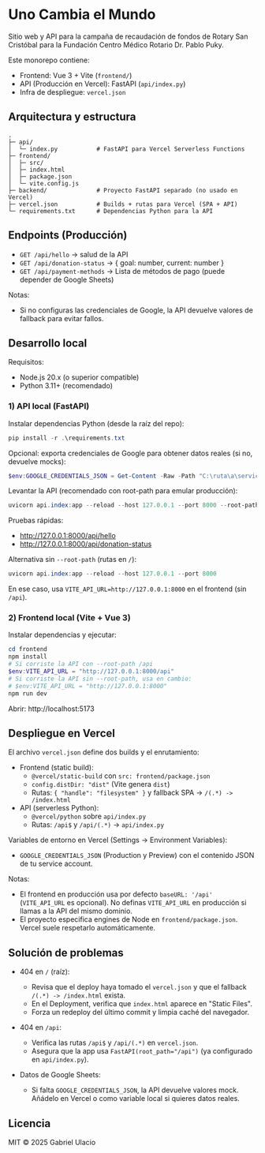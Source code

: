 # Uno Cambia el Mundo

Sitio web y API para la campaña de recaudación de fondos de Rotary San Cristóbal para la Fundación Centro Médico Rotario Dr. Pablo Puky.

Este monorepo contiene:

- Frontend: Vue 3 + Vite (`frontend/`)
- API (Producción en Vercel): FastAPI (`api/index.py`)
- Infra de despliegue: `vercel.json`

## Arquitectura y estructura

```
.
├─ api/
│  └─ index.py           # FastAPI para Vercel Serverless Functions
├─ frontend/
│  ├─ src/
│  ├─ index.html
│  ├─ package.json
│  └─ vite.config.js
├─ backend/              # Proyecto FastAPI separado (no usado en Vercel)
├─ vercel.json           # Builds + rutas para Vercel (SPA + API)
└─ requirements.txt      # Dependencias Python para la API
```

## Endpoints (Producción)

- `GET /api/hello` → salud de la API
- `GET /api/donation-status` → { goal: number, current: number }
- `GET /api/payment-methods` → Lista de métodos de pago (puede depender de Google Sheets)

Notas:
- Si no configuras las credenciales de Google, la API devuelve valores de fallback para evitar fallos.

## Desarrollo local

Requisitos:
- Node.js 20.x (o superior compatible)
- Python 3.11+ (recomendado)

### 1) API local (FastAPI)

Instalar dependencias Python (desde la raíz del repo):

```powershell
pip install -r .\requirements.txt
```

Opcional: exporta credenciales de Google para obtener datos reales (si no, devuelve mocks):

```powershell
$env:GOOGLE_CREDENTIALS_JSON = Get-Content -Raw -Path "C:\ruta\a\service-account.json"
```

Levantar la API (recomendado con root-path para emular producción):

```powershell
uvicorn api.index:app --reload --host 127.0.0.1 --port 8000 --root-path /api
```

Pruebas rápidas:

- http://127.0.0.1:8000/api/hello
- http://127.0.0.1:8000/api/donation-status

Alternativa sin `--root-path` (rutas en `/`):

```powershell
uvicorn api.index:app --reload --host 127.0.0.1 --port 8000
```

En ese caso, usa `VITE_API_URL=http://127.0.0.1:8000` en el frontend (sin `/api`).

### 2) Frontend local (Vite + Vue 3)

Instalar dependencias y ejecutar:

```powershell
cd frontend
npm install
# Si corriste la API con --root-path /api
$env:VITE_API_URL = "http://127.0.0.1:8000/api"
# Si corriste la API sin --root-path, usa en cambio:
# $env:VITE_API_URL = "http://127.0.0.1:8000"
npm run dev
```

Abrir: http://localhost:5173

## Despliegue en Vercel

El archivo `vercel.json` define dos builds y el enrutamiento:

- Frontend (static build):
	- `@vercel/static-build` con `src: frontend/package.json`
	- `config.distDir: "dist"` (Vite genera `dist`)
	- Rutas: `{ "handle": "filesystem" }` y fallback SPA → `/(.*) -> /index.html`
- API (serverless Python):
	- `@vercel/python` sobre `api/index.py`
	- Rutas: `/api$` y `/api/(.*)` → `api/index.py`

Variables de entorno en Vercel (Settings → Environment Variables):

- `GOOGLE_CREDENTIALS_JSON` (Production y Preview) con el contenido JSON de tu service account.

Notas:
- El frontend en producción usa por defecto `baseURL: '/api'` (`VITE_API_URL` es opcional). No definas `VITE_API_URL` en producción si llamas a la API del mismo dominio.
- El proyecto especifica engines de Node en `frontend/package.json`. Vercel suele respetarlo automáticamente.

## Solución de problemas

- 404 en `/` (raíz):
	- Revisa que el deploy haya tomado el `vercel.json` y que el fallback `/(.*) -> /index.html` exista.
	- En el Deployment, verifica que `index.html` aparece en "Static Files".
	- Forza un redeploy del último commit y limpia caché del navegador.

- 404 en `/api`:
	- Verifica las rutas `/api$` y `/api/(.*)` en `vercel.json`.
	- Asegura que la app usa `FastAPI(root_path="/api")` (ya configurado en `api/index.py`).

- Datos de Google Sheets:
	- Si falta `GOOGLE_CREDENTIALS_JSON`, la API devuelve valores mock. Añádelo en Vercel o como variable local si quieres datos reales.

## Licencia

MIT © 2025 Gabriel Ulacio

